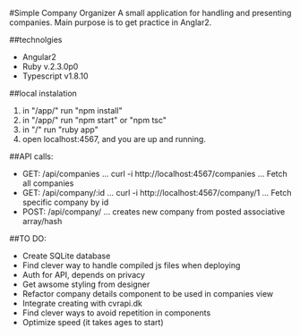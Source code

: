 #Simple Company Organizer
A small application for handling and presenting companies.
Main purpose is to get practice in Anglar2.

##technolgies
* Angular2
* Ruby v.2.3.0p0
* Typescript v1.8.10

##local instalation
1. in "/app/" run "npm install"
2. in "/app/" run "npm start" or "npm tsc"
3. in "/" run "ruby app"
4. open localhost:4567, and you are up and running. 

##API calls:
* GET: /api/companies
... curl -i http://localhost:4567/companies
... Fetch all companies
* GET: /api/company/:id
... curl -i http://localhost:4567/company/1
... Fetch specific company by id
* POST: /api/company/
... creates new company from posted associative array/hash

##TO DO: 
* Create SQLite database
* Find clever way to handle compiled js files when deploying
* Auth for API, depends on privacy
* Get awsome styling from designer
* Refactor company details component to be used in companies view
* Integrate creating with cvrapi.dk
* Find clever ways to avoid repetition in components
* Optimize speed (it takes ages to start)
